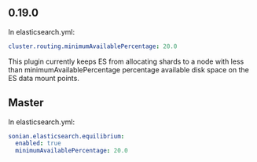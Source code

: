 ## 0.19.0

In elasticsearch.yml:

```yaml
cluster.routing.minimumAvailablePercentage: 20.0
```

This plugin currently keeps ES from allocating shards to a node with
less than minimumAvailablePercentage percentage available disk space
on the ES data mount points.


## Master

In elasticsearch.yml:

```yaml
sonian.elasticsearch.equilibrium:
  enabled: true
  minimumAvailablePercentage: 20.0
```
